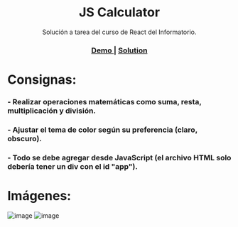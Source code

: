 <h1 align="center">JS Calculator</h1>

<div align="center">
    Solución a tarea del curso de React del Informatorio.
</div>

<div align="center">
  <h3>
    <a href="https://js-calculator-roan.vercel.app/">
      Demo
    </a>
    <span> | </span>
    <a href="https://github.com/lilileiva/js-calculator">
      Solution
    </a>
  </h3>
</div>

# Consignas:

### - Realizar operaciones matemáticas como suma, resta, multiplicación y división. 

### - Ajustar el tema de color según su preferencia (claro, obscuro).

### - Todo se debe agregar desde JavaScript (el archivo HTML solo debería tener un div con el id "app").

# Imágenes:
![image](https://github.com/lilileiva/js-calculator/assets/94813118/5ada72a4-0739-4076-8c1e-8656122cbb49)
![image](https://github.com/lilileiva/js-calculator/assets/94813118/f34338af-fbd6-452a-b74d-9d8990f380df)

